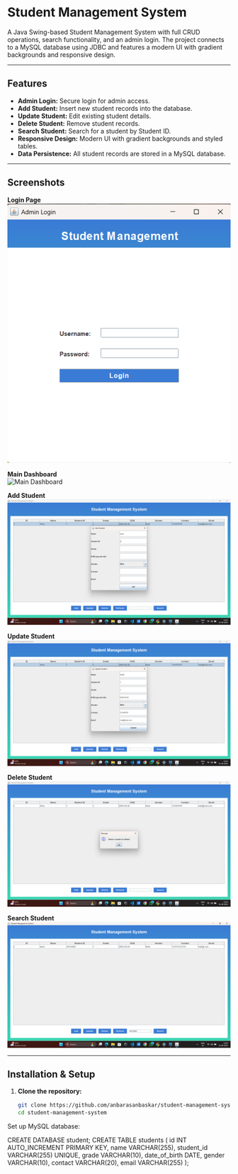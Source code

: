 # Student Management System

A Java Swing-based Student Management System with full CRUD operations, search functionality, and an admin login. The project connects to a MySQL database using JDBC and features a modern UI with gradient backgrounds and responsive design.

---

## Features

- **Admin Login:** Secure login for admin access.
- **Add Student:** Insert new student records into the database.
- **Update Student:** Edit existing student details.
- **Delete Student:** Remove student records.
- **Search Student:** Search for a student by Student ID.
- **Responsive Design:** Modern UI with gradient backgrounds and styled tables.
- **Data Persistence:** All student records are stored in a MySQL database.

---

## Screenshots

**Login Page**  
![Login Page](screenshots/login_page.png)

**Main Dashboard**  
![Main Dashboard](screenshots/main_dashboard.png)

**Add Student**  
![Add Student](screenshots/add_student.png)

**Update Student**  
![Update Student](screenshots/update_student.png)

**Delete Student**  
![Delete Student](screenshots/delete_student.png)

**Search Student**  
![Search Student](screenshots/search_student.png)

---

## Installation & Setup

1. **Clone the repository:**
   ```bash
   git clone https://github.com/anbarasanbaskar/student-management-system.git
   cd student-management-system


Set up MySQL database:

CREATE DATABASE student;
CREATE TABLE students (
    id INT AUTO_INCREMENT PRIMARY KEY,
    name VARCHAR(255),
    student_id VARCHAR(255) UNIQUE,
    grade VARCHAR(10),
    date_of_birth DATE,
    gender VARCHAR(10),
    contact VARCHAR(20),
    email VARCHAR(255)
);


